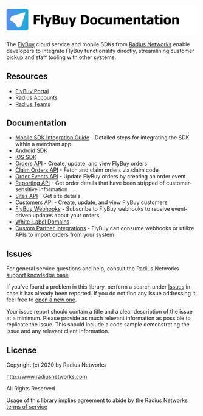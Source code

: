 ![FlyBuy Documentation](readme.png)

The [FlyBuy][1] cloud service and mobile SDKs from [Radius Networks][2] enable
developers to integrate FlyBuy functionality directly, streamlining customer
pickup and staff tooling with other systems.

## Resources

  - [FlyBuy Portal][6]
  - [Radius Accounts][7]
  - [Radius Teams][8]

## Documentation

- [Mobile SDK Integration Guide][9] - Detailed steps for integrating the SDK within a merchant app
- [Android SDK][10]
- [iOS SDK][11]
- [Orders API][12] - Create, update, and view FlyBuy orders
- [Claim Orders API][20] - Fetch and claim orders via claim code
- [Order Events API][13] - Update FlyBuy orders by creating an order  event
- [Reporting API][18] - Get order details that have been stripped of customer-sensitive information
- [Sites API][19] - Get site details
- [Customers API][21] - Create, update, and view FlyBuy customers
- [FlyBuy Webhooks][14] - Subscribe to FlyBuy webhooks to receive event-driven
  updates about your orders
- [White-Label Domains][15]
- [Custom Partner Integrations][16] - FlyBuy can consume webhooks or utilize
  APIs to import orders from your system

## Issues

For general service questions and help, consult the Radius Networks [support
knowledge base][3].

If you've found a problem in this library, perform a search under [Issues][4]
in case it has already been reported. If you do not find any issue addressing
it, feel free to [open a new one][17].

Your issue report should contain a title and a clear description of the issue
at a minimum. Please provide as much relevant information as possible to
replicate the issue. This should include a code sample demonstrating the issue
and any relevant client information.

## License

Copyright (c) 2020 by Radius Networks

http://www.radiusnetworks.com

All Rights Reserved

Usage of this library implies agreement to abide by the Radius Networks [terms
of service][5]

[1]: https://flybuy.radiusnetworks.com/
[2]: https://www.radiusnetworks.com/
[3]: https://support.radiusnetworks.com/
[4]: https://github.com/RadiusNetworks/flybuy-documentation/issues
[5]: https://www.radiusnetworks.com/terms-of-service
[6]: https://flybuy.radiusnetworks.com/projects
[7]: https://account.radiusnetworks.com
[8]: https://account.radiusnetworks.com/teams
[9]: doc/sdk-integration.md
[10]: https://github.com/RadiusNetworks/flybuy-android
[11]: https://github.com/RadiusNetworks/flybuy-ios
[12]: doc/api/v1/orders.md
[13]: doc/api/v1/order-events.md
[14]: doc/webhooks.md
[15]: doc/white-label-domains.md
[16]: doc/custom-partner-integrations.md
[17]: https://github.com/RadiusNetworks/flybuy-documentation/issues/new
[18]: doc/api/v1/reporting.md
[19]: doc/api/v1/sites.md
[20]: doc/api/v1/claim_orders.md
[21]: doc/api/v1/customers.md
